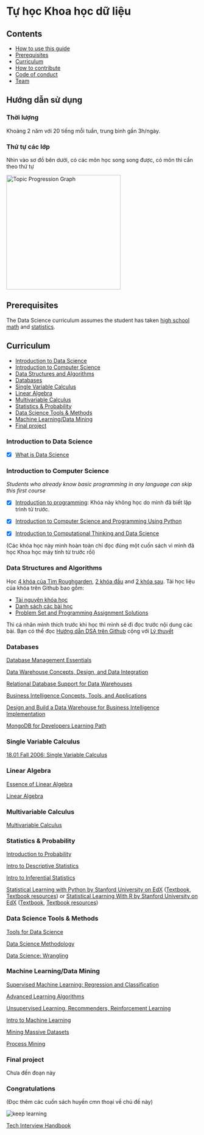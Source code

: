 # Tự học Khoa học dữ liệu

## Contents

- [How to use this guide](#how-to-use-this-guide)
- [Prerequisites](#prerequisites)
- [Curriculum](#curriculum)
- [How to contribute](#how-to-contribute)
- [Code of conduct](#code-of-conduct)
- [Team](#team)

## Hướng dẫn sử dụng

### Thời lượng

Khoảng 2 năm với 20 tiếng mỗi tuần, trung bình gần 3h/ngày.

### Thứ tự các lớp


Nhìn vào sơ đồ bên dưới, có các môn học song song được, có môn thì cần theo thứ tự

<img src="./topic_progression_graph.jpg" width="300" alt="Topic Progression Graph" />

## Prerequisites

The Data Science curriculum assumes the student has taken [high school math](https://ossu.dev/precollege-math) and [statistics](https://www.khanacademy.org/math/probability).

## Curriculum

- [Introduction to Data Science](#introduction-to-data-science)
- [Introduction to Computer Science](#introduction-to-computer-science)
- [Data Structures and Algorithms](#data-structures-and-algorithms)
- [Databases](#databases)
- [Single Variable Calculus](#single-variable-calculus)
- [Linear Algebra](#linear-algebra)
- [Multivariable Calculus](#multivariable-calculus)
- [Statistics & Probability](#statistics--probability)
- [Data Science Tools & Methods](#data-science-tools--methods)
- [Machine Learning/Data Mining](#machine-learningdata-mining)
- [Final project](#final-project)

### Introduction to Data Science

- [X] [What is Data Science](https://www.coursera.org/learn/what-is-datascience)

### Introduction to Computer Science

_Students who already know basic programming in any language can skip this first course_

- [X] [Introduction to programming](coursepages/intro-programming/README.md): Khóa này không học do mình đã biết lập trình từ trước.

- [X] [Introduction to Computer Science and Programming Using Python](coursepages/intro-cs/README.md)

- [X] [Introduction to Computational Thinking and Data Science](https://ocw.mit.edu/courses/6-0002-introduction-to-computational-thinking-and-data-science-fall-2016/)

(Các khóa học này mình hoàn toàn chỉ đọc đúng một cuốn sách vì mình đã học Khoa học máy tính từ trước rồi)

### Data Structures and Algorithms

Học [4 khóa của Tim Roughgarden](http://timroughgarden.org/videos.html), [2 khóa đầu](https://www.youtube.com/playlist?list=PLXFMmlk03Dt7Q0xr1PIAriY5623cKiH7V) and [2 khóa sau](https://www.youtube.com/playlist?list=PLXFMmlk03Dt5EMI2s2WQBsLsZl7A5HEK6). Tải học liệu của khóa trên Github bao gồm:

- [Tài nguyên khóa học](https://github.com/AlessandroCorradini/Stanford-University-Algorithms-Design-and-Analysis)
- [Danh sách các bài học](https://github.com/suhassrivats/Stanford-Data-Structures-and-Algorithms/blob/master/README.md)
- [Problem Set and Programming Assignment Solutions](https://github.com/liuhh02/stanford-algorithms-specialization)

Thì cá nhân mình thích trước khi học thì mình sẽ đi đọc trước nội dung các bài. Bạn có thể đọc [Hướng dẫn DSA trên Github](https://github.com/djeada/Algorithms-And-Data-Structures) cộng với [Lý thuyết](https://adamdjellouli.com/articles/algorithms_and_data_structures)

### Databases

[Database Management Essentials](https://www.coursera.org/learn/database-management)

[Data Warehouse Concepts, Design, and Data Integration](https://www.coursera.org/learn/dwdesign)

[Relational Database Support for Data Warehouses](https://www.coursera.org/learn/dwrelational)

[Business Intelligence Concepts, Tools, and Applications](https://www.coursera.org/learn/business-intelligence-tools)

[Design and Build a Data Warehouse for Business Intelligence Implementation](https://www.coursera.org/learn/data-warehouse-bi-building)

[MongoDB for Developers Learning Path](https://learn.mongodb.com/pages/mongodb-developer-learning-paths)

### Single Variable Calculus

[18.01 Fall 2006: Single Variable Calculus](https://ocw.mit.edu/courses/18-01sc-single-variable-calculus-fall-2010/)

### Linear Algebra

[Essence of Linear Algebra](https://www.youtube.com/playlist?list=PLZHQObOWTQDPD3MizzM2xVFitgF8hE_ab)

[Linear Algebra](https://ocw.mit.edu/courses/mathematics/18-06sc-linear-algebra-fall-2011/)

### Multivariable Calculus

[Multivariable Calculus](http://ocw.mit.edu/courses/mathematics/18-02sc-multivariable-calculus-fall-2010/index.htm)

### Statistics & Probability

[Introduction to Probability](https://projects.iq.harvard.edu/stat110/home)

[Intro to Descriptive Statistics](https://www.udacity.com/course/intro-to-descriptive-statistics--ud827)

[Intro to Inferential Statistics](https://www.udacity.com/course/intro-to-inferential-statistics--ud201)

[Statistical Learning with Python by Stanford University on EdX](https://www.edx.org/learn/python/stanford-university-statistical-learning-with-python) ([Textbook](https://hastie.su.domains/ISLP/ISLP_website.pdf.download.html), [Textbook resources](https://www.statlearning.com/resources-python)) or [Statistical Learning With R by Stanford University on EdX](https://www.edx.org/learn/statistics/stanford-university-statistical-learning) ([Textbook](https://hastie.su.domains/ISLR2/ISLRv2_corrected_June_2023.pdf.download.html), [Textbook resources](https://www.statlearning.com/resources-second-edition))

### Data Science Tools & Methods

[Tools for Data Science](https://www.coursera.org/learn/open-source-tools-for-data-science)

[Data Science Methodology](https://www.coursera.org/learn/data-science-methodology)

[Data Science: Wrangling](https://www.edx.org/course/data-science-wrangling)

### Machine Learning/Data Mining

[Supervised Machine Learning: Regression and Classification](https://www.coursera.org/learn/machine-learning)

[Advanced Learning Algorithms](https://www.coursera.org/learn/advanced-learning-algorithms)

[Unsupervised Learning, Recommenders, Reinforcement Learning](https://www.coursera.org/learn/unsupervised-learning-recommenders-reinforcement-learning)

[Intro to Machine Learning](https://www.udacity.com/course/intro-to-machine-learning--ud120)

[Mining Massive Datasets](https://www.edx.org/course/mining-massive-datasets)

[Process Mining](https://www.coursera.org/learn/process-mining)

### Final project

Chưa đến đoạn này

### Congratulations

(Đọc thêm các cuốn sách huyền cmn thoại về chủ đề này)

![keep learning](https://i.imgur.com/REQK0VU.jpg)

[Tech Interview Handbook](https://www.techinterviewhandbook.org/)